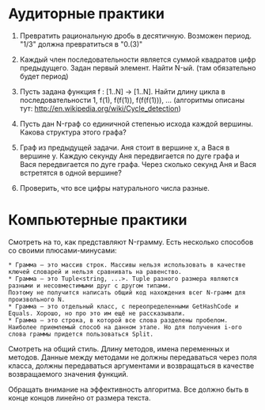 ﻿
# Аудиторные практики

1. Превратить рациональную дробь в десятичную. Возможен период. "1/3" должна превратиться в "0.(3)"

2. Каждый член последовательности является суммой квадратов цифр предыдущего. Задан первый элемент. Найти N-ый.
(там обязательно будет период)

3. Пусть задана функция f : [1..N] → [1..N]. Найти длину цикла в последовательности 1, f(1), f(f(1)), f(f(f(1))), ...
(алгоритмы описаны тут: http://en.wikipedia.org/wiki/Cycle_detection)

4. Пусть дан N-граф со единичной степенью исхода каждой вершины. Какова структура этого графа?

5. Граф из предыдущей задачи. Аня стоит в вершине x, а Вася в вершине y. Каждую секунду Аня передвигается по дуге графа и Вася передвигается по дуге графа.
Через сколько секунд Аня и Вася встретятся в одной вершине?

6. Проверить, что все цифры натурального числа разные.

# Компьютерные практики

Смотреть на то, как представляют N-грамму. Есть несколько способов со своими плюсами-минусами:

	* Грамма — это массив строк. Массивы нельзя использовать в качестве ключей словарей и нельзя сравнивать на равенство.
	* Грамма — это Tuple<string, ...>. Tuple разного размера являются разными и несовместимыми друг с другом типами. 
	Поэтому не получится написать общий код нахождения всег N-грамм для произвольного N.
	* Грамма — это отдельный класс, с переопределенными GetHashCode и Equals. Хорошо, но про это им ещё не рассказывали.
	* Грамма — это строка, в которой все слова разделены пробелом. Наиболее приемлемый способ на данном этапе. Но для получения i-ого слова граммы придется пользоваться Split.

Смотреть на общий стиль. Длину методов, имена переменных и методов. 
Данные между методами не должны передаваться через поля класса, должны передаваться аргументами
и возвращаться в качестве возвращаемого значения функций.

Обращать внимание на эффективность алгоритма. Все должно быть в конце концов линейно от размера текста.